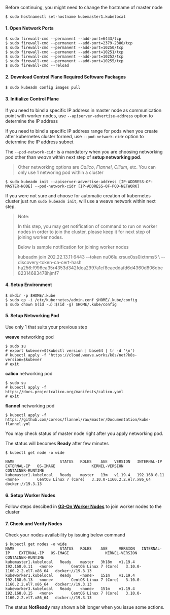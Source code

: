 Before continuing, you might need to change the hostname of master node
```
$ sudo hostnamectl set-hostname kubemaster1.kubelocal
```

#### 1. Open Network Ports
```
$ sudo firewall-cmd --permanent --add-port=6443/tcp
$ sudo firewall-cmd --permanent --add-port=2379-2380/tcp
$ sudo firewall-cmd --permanent --add-port=10250/tcp
$ sudo firewall-cmd --permanent --add-port=10251/tcp
$ sudo firewall-cmd --permanent --add-port=10252/tcp
$ sudo firewall-cmd --permanent --add-port=10255/tcp
$ sudo firewall-cmd --reload
```
#### 2. Download Control Plane Required Software Packages
```
$ sudo kubeadm config images pull
```
#### 3. Initialize Control Plane
If you need to bind a specific IP address in master node as communication point with worker nodes, use `--apiserver-advertise-address` option to determine the IP address

If you need to bind a specific IP address range for pods when you create after kubernetes cluster formed, use `--pod-network-cidr` option to determine the IP address subnet

The `--pod-network-cidr` is a mandatory when you are choosing networking pod other than _weave_ within next step of **setup networking pod**.

> Other networking options are *Calico*, *Flannel*, *Cilium*, etc.  You can only use 1 networing pod within a cluster
```
$ sudo kubeadm init --apiserver-advertise-address [IP-ADDRESS-OF-MASTER-NODE] --pod-network-cidr [IP-ADDRESS-OF-POD-NETWORK]
```

If you were not sure and choose for automatic creation of kubernetes cluster just run `sudo kubeadm init`, will use a weave network within next step.

> Note: 
>
> In this step, you may get notification of command to run on worker nodes in order to join the cluster, please keep it for next step of joining worker nodes.
>
> Below is sample notification for joining worker nodes 
>
> kubeadm join 202.22.13.11:6443 --token nu06lu.xrsux0ss0ixtnms5  \ --discovery-token-ca-cert-hash ha256:f996ea35r4353d342fdea2997a1cf8caeddafd6d4360d606dbc82314683478hjmf7
#### 4. Setup Environment
```
$ mkdir -p $HOME/.kube
$ sudo cp -i /etc/kubernetes/admin.conf $HOME/.kube/config
$ sudo chown $(id -u):$(id -g) $HOME/.kube/config
```

#### 5. Setup Networking Pod
Use only 1 that suits your previous step


**weave** networking pod
```
$ sudo su
# export kubever=$(kubectl version | base64 | tr -d '\n')
# kubectl apply -f "https://cloud.weave.works/k8s/net?k8s-version=$kubever
# exit
```
**calico** networking pod
```
$ sudo su
# kubectl apply -f https://docs.projectcalico.org/manifests/calico.yaml
# exit
```

**flannel** networking pod
```
$ kubectl apply -f https://github.com/coreos/flannel/raw/master/Documentation/kube-flannel.yml
```

You may check status of master node right after you apply networking pod.

The status will becomes **Ready** after few minutes

```
$ kubectl get node -o wide

NAME                    STATUS   ROLES    AGE   VERSION   INTERNAL-IP    EXTERNAL-IP   OS-IMAGE                KERNEL-VERSION               CONTAINER-RUNTIME
kubemaster1.kubelocal   Ready    master   13m   v1.19.4   192.168.0.11   <none>        CentOS Linux 7 (Core)   3.10.0-1160.2.2.el7.x86_64   docker://19.3.13

```
#### 6. Setup Worker Nodes
Follow steps descibed in [**03-On Worker Nodes**](https://github.com/wizznew/kubernetes-installation/blob/main/03-On%20Worker%20Nodes.md) to join worker nodes to the cluster

#### 7. Check and Verify Nodes
Check your nodes availability by issuing below command
```
$ kubectl get nodes -o wide
NAME                    STATUS   ROLES    AGE     VERSION   INTERNAL-IP    EXTERNAL-IP   OS-IMAGE                KERNEL-VERSION               CONTAINER-RUNTIME
kubemaster1.kubelocal   Ready    master   3h18m   v1.19.4   192.168.0.11   <none>        CentOS Linux 7 (Core)   3.10.0-1160.2.2.el7.x86_64   docker://19.3.13
kubeworker1.kubelocal   Ready    <none>   151m    v1.19.4   192.168.0.13   <none>        CentOS Linux 7 (Core)   3.10.0-1160.2.2.el7.x86_64   docker://19.3.13
kubeworker3.kubelocal   Ready    <none>   151m    v1.19.4   192.168.0.15   <none>        CentOS Linux 7 (Core)   3.10.0-1160.2.2.el7.x86_64   docker://19.3.13
```
The status **NotReady** may shown a bit longer when you issue some actions.
